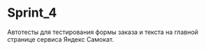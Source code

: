 # Sprint_4
Автотесты для тестирования формы заказа и текста на главной странице сервиса Яндекс Самокат.
